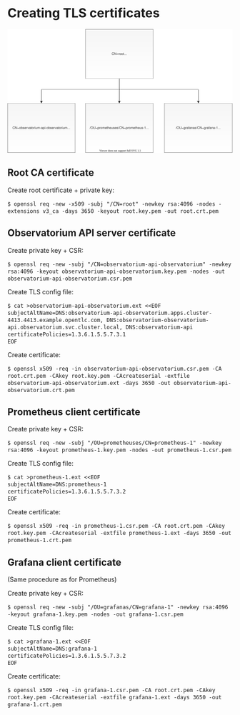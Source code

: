 # Creating TLS certificates

![Diagram](multiregional_monitoring_certs.svg "Diagram")

## Root CA certificate


Create root certificate + private key:

```
$ openssl req -new -x509 -subj "/CN=root" -newkey rsa:4096 -nodes -extensions v3_ca -days 3650 -keyout root.key.pem -out root.crt.pem
```

## Observatorium API server certificate

Create private key + CSR:

```
$ openssl req -new -subj "/CN=observatorium-api-observatorium" -newkey rsa:4096 -keyout observatorium-api-observatorium.key.pem -nodes -out observatorium-api-observatorium.csr.pem
```

Create TLS config file:

```
$ cat >observatorium-api-observatorium.ext <<EOF
subjectAltName=DNS:observatorium-api-observatorium.apps.cluster-4413.4413.example.opentlc.com, DNS:observatorium-observatorium-api.observatorium.svc.cluster.local, DNS:observatorium-api
certificatePolicies=1.3.6.1.5.5.7.3.1
EOF
```

Create certificate:

```
$ openssl x509 -req -in observatorium-api-observatorium.csr.pem -CA root.crt.pem -CAkey root.key.pem -CAcreateserial -extfile observatorium-api-observatorium.ext -days 3650 -out observatorium-api-observatorium.crt.pem
```

## Prometheus client certificate

Create private key + CSR:

```
$ openssl req -new -subj "/OU=prometheuses/CN=prometheus-1" -newkey rsa:4096 -keyout prometheus-1.key.pem -nodes -out prometheus-1.csr.pem
```

Create TLS config file:

```
$ cat >prometheus-1.ext <<EOF
subjectAltName=DNS:prometheus-1
certificatePolicies=1.3.6.1.5.5.7.3.2
EOF
```

Create certificate:

```
$ openssl x509 -req -in prometheus-1.csr.pem -CA root.crt.pem -CAkey root.key.pem -CAcreateserial -extfile prometheus-1.ext -days 3650 -out prometheus-1.crt.pem
```

## Grafana client certificate

(Same procedure as for Prometheus)

Create private key + CSR:

```
$ openssl req -new -subj "/OU=grafanas/CN=grafana-1" -newkey rsa:4096 -keyout grafana-1.key.pem -nodes -out grafana-1.csr.pem
```
Create TLS config file:

```
$ cat >grafana-1.ext <<EOF
subjectAltName=DNS:grafana-1
certificatePolicies=1.3.6.1.5.5.7.3.2
EOF
```

Create certificate:

```
$ openssl x509 -req -in grafana-1.csr.pem -CA root.crt.pem -CAkey root.key.pem -CAcreateserial -extfile grafana-1.ext -days 3650 -out grafana-1.crt.pem
```

